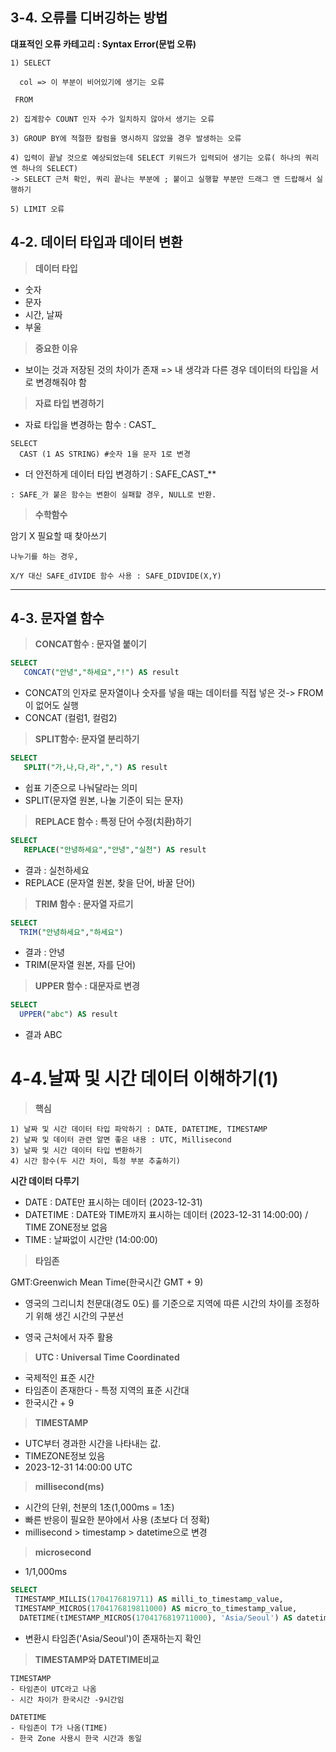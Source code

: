 ## 3-4. 오류를 디버깅하는 방법
**대표적인 오류 카테고리 : Syntax Error(문법 오류)**
~~~
1) SELECT
 
  col => 이 부분이 비어있기에 생기는 오류

 FROM

2) 집계함수 COUNT 인자 수가 일치하지 않아서 생기는 오류

3) GROUP BY에 적절한 칼럼을 명시하지 않았을 경우 발생하는 오류

4) 입력이 끝날 것으로 예상되었는데 SELECT 키워드가 입력되어 생기는 오류( 하나의 쿼리엔 하나의 SELECT)
-> SELECT 근처 확인, 쿼리 끝나는 부분에 ; 붙이고 실행할 부분만 드래그 앤 드랍해서 실행하기

5) LIMIT 오류
~~~

## 4-2. 데이터 타입과 데이터 변환

>**데이터 타입**

- 숫자
- 문자
- 시간, 날짜
- 부울

>**중요한 이유**

- 보이는 것과 저장된 것의 차이가 존재 => 내 생각과 다른 경우 데이터의 타입을 서로 변경해줘야 함

>**자료 타입 변경하기**

- 자료 타입을 변경하는 함수 : CAST_
```
SELECT
  CAST (1 AS STRING) #숫자 1을 문자 1로 변경
```

- 더 안전하게 데이터 타입 변경하기 : SAFE_CAST_**
~~~
: SAFE_가 붙은 함수는 변환이 실패할 경우, NULL로 반환.
~~~


>**수학함수**

암기 X 필요할 때 찾아쓰기

~~~
나누기를 하는 경우,

X/Y 대신 SAFE_dIVIDE 함수 사용 : SAFE_DIDVIDE(X,Y)
~~~
---

## 4-3. 문자열 함수

>**CONCAT함수 : 문자열 붙이기**

 ```sql
SELECT
    CONCAT("안녕","하세요","!") AS result
 ```
- CONCAT의 인자로 문자열이나 숫자를 넣을 때는 데이터를 직접 넣은 것-> FROM이 없어도 실행 
- CONCAT (컬럼1, 컬럼2)



>**SPLIT함수: 문자열 분리하기**

 ```sql
SELECT
    SPLIT("가,나,다,라",",") AS result
 ```
 - 쉽표 기준으로 나눠달라는 의미
 - SPLIT(문자열 원본, 나눌 기준이 되는 문자)


 >**REPLACE 함수 : 특정 단어 수정(치환)하기**

 ```sql
SELECT
    REPLACE("안녕하세요","안녕","실천") AS result
 ```
- 결과 : 실천하세요
- REPLACE (문자열 원본, 찾을 단어, 바꿀 단어)

 >**TRIM 함수 : 문자열 자르기**

  ```sql
 SELECT
    TRIM("안녕하세요","하세요")
 ```
 - 결과 : 안녕
 - TRIM(문자열 원본, 자를 단어)


>**UPPER 함수 : 대문자로 변경**

  ```sql
SELECT
    UPPER("abc") AS result
 ``````
- 결과 ABC

# 4-4.날짜 및 시간 데이터 이해하기(1)

>**핵심**
~~~
1) 날짜 및 시간 데이터 타입 파악하기 : DATE, DATETIME, TIMESTAMP
2) 날짜 및 데이터 관련 알면 좋은 내용 : UTC, Millisecond
3) 날짜 및 시간 데이터 타입 변환하기
4) 시간 함수(두 시간 차이, 특정 부분 추출하기)
~~~

 **시간 데이터 다루기**

- DATE : DATE만 표시하는 데이터 (2023-12-31)
- DATETIME : DATE와 TIME까지 표시하는 데이터 (2023-12-31 14:00:00) / TIME ZONE정보 없음
- TIME : 날짜없이 시간만 (14:00:00)

>**타임존**

GMT:Greenwich Mean Time(한국시간 GMT + 9)

- 영국의 그리니치 천문대(경도 0도) 를 기준으로 지역에 따른 시간의 차이를 조정하기 위해 생긴 시간의 구분선

- 영국 근처에서 자주 활용


>**UTC : Universal Time Coordinated**

- 국제적인 표준 시간
- 타임존이 존재한다 - 특정 지역의 표준 시간대
- 한국시간 + 9

>**TIMESTAMP**
 - UTC부터 경과한 시간을 나타내는 값.
- TIMEZONE정보 있음
- 2023-12-31 14:00:00 UTC

>**millisecond(ms)**
- 시간의 단위, 천분의 1초(1,000ms = 1초)
- 빠른 반응이 필요한 분야에서 사용 (초보다 더 정확)
- millisecond > timestamp > datetime으로 변경

>**microsecond**
- 1/1,000ms

 ```sql
SELECT 
  TIMESTAMP_MILLIS(1704176819711) AS milli_to_timestamp_value,
  TIMESTAMP_MICROS(1704176819811000) AS micro_to_timestamp_value,
   DATETIME(tIMESTAMP_MICROS(1704176819711000), 'Asia/Seoul') AS datetime_value;
 `````

- 변환시 타임존('Asia/Seoul')이 존재하는지 확인

>**TIMESTAMP와 DATETIME비교**
~~~
TIMESTAMP
- 타임존이 UTC라고 나옴
- 시간 차이가 한국시간 -9시간임

DATETIME
- 타임존이 T가 나옴(TIME)
- 한국 Zone 사용시 한국 시간과 동일
